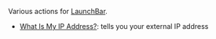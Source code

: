 Various actions for [LaunchBar](https://obdev.at/products/launchbar/index.html).

- [What Is My IP Address?](Signed/What%20Is%20My%20IP%20Address%3F.lbaction):
  tells you your external IP address
